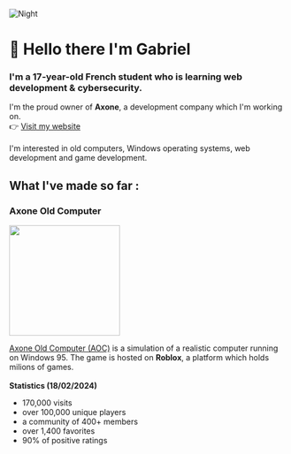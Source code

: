  ![Night](https://axonedev.fr/content/img/night_logo.webp)

# 👋 Hello there I'm Gabriel 
### I'm a 17-year-old French student who is learning web development & cybersecurity.

I'm the proud owner of **Axone**, a development company which I'm working on.
<br>
👉 [Visit my website](https://axonedev.fr)
<br><br>
I'm interested in old computers, Windows operating systems, web development and game development.

## What I've made so far :

### Axone Old Computer
<img src="https://tr.rbxcdn.com/8aedda45c556781f23d682cc7dbaa032/768/432/Image/Png" height="200">

[Axone Old Computer (AOC)](https://www.roblox.com/games/10717448740/Axone-Old-Computer-WINDOWS-95-V1-2-6) is a simulation of a realistic computer running on Windows 95. The game is hosted on **Roblox**, a platform which holds milions of games.
<br><br>
**Statistics (18/02/2024)**
- 170,000 visits
- over 100,000 unique players
- a community of 400+ members
- over 1,400 favorites
- 90% of positive ratings
